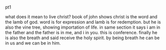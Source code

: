 pt1

what does it mean to live christ? book of john shows christ is the word and the lamb of god. word is for expression and lamb is for redemption.  but he is also the vine tree, showing
importation of life. in same section it says i am in the father and the father is in me, and i in you.
this is conference. finally he is also the breath and said receive the holy spirit. by being
breath he can be in us and we can be in him.
